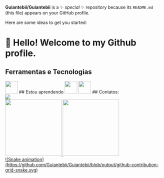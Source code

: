
**Guiantebii/Guiantebii** is a ✨ _special_ ✨ repository because its `README.md` (this file) appears on your GitHub profile.

Here are some ideas to get you started:

# 👋 Hello! Welcome to my Github profile.
## Ferramentas e Tecnologias
<img loading="lazy" src="https://cdn.jsdelivr.net/gh/devicons/devicon/icons/git/git-original.svg" width="40" height="40"/>
## Estou aprendendo
<img loading="lazy" src="https://cdn.jsdelivr.net/gh/devicons/devicon/icons/java/java-original.svg" width="40" height="40"/> <img loading="lazy" src="https://cdn.jsdelivr.net/gh/devicons/devicon/icons/linux/linux-original.svg" width="40" height="40"/>
## Contatos:
<div>
<a href="www.linkedin.com/in/guilherme-lima-antebi-105a5626a" target="_blank"><img loading="lazy" src="https://img.shields.io/badge/-LinkedIn-%230077B5?style=for-the-badge&logo=linkedin&logoColor=white" target="_blank"></a>   
</div>
<div>
<a href="https://github.com/Guiantebii">
<img loading="lazy" height="180em" src="https://github-readme-stats.vercel.app/api/top-langs/?username=Guiantebii&layout=compact&langs_count=7&theme=dracula"/>
<img loading="lazy" height="180em" src="https://github-readme-stats.vercel.app/api?username=Guiantebii&show_icons=true&theme=dracula&include_all_commits=true&count_private=true"/>
</div>
![Snake animation](https://github.com/Guiantebii/Guiantebii/blob/output/github-contribution-grid-snake.svg)

